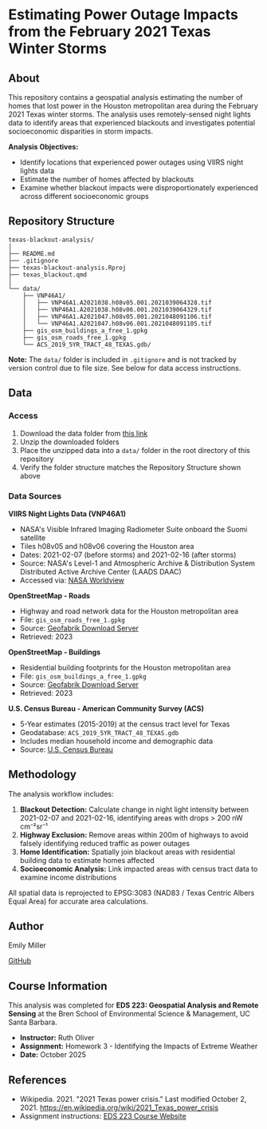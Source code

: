 # Estimating Power Outage Impacts from the February 2021 Texas Winter Storms

## About

This repository contains a geospatial analysis estimating the number of homes that lost power in the Houston metropolitan area during the February 2021 Texas winter storms. The analysis uses remotely-sensed night lights data to identify areas that experienced blackouts and investigates potential socioeconomic disparities in storm impacts.

**Analysis Objectives:**
- Identify locations that experienced power outages using VIIRS night lights data
- Estimate the number of homes affected by blackouts
- Examine whether blackout impacts were disproportionately experienced across different socioeconomic groups

## Repository Structure

```
texas-blackout-analysis/
│
├── README.md
├── .gitignore
├── texas-blackout-analysis.Rproj
├── texas_blackout.qmd
│
└── data/
    ├── VNP46A1/
    │   ├── VNP46A1.A2021038.h08v05.001.2021039064328.tif
    │   ├── VNP46A1.A2021038.h08v06.001.2021039064329.tif
    │   ├── VNP46A1.A2021047.h08v05.001.2021048091106.tif
    │   └── VNP46A1.A2021047.h08v06.001.2021048091105.tif
    ├── gis_osm_buildings_a_free_1.gpkg
    ├── gis_osm_roads_free_1.gpkg
    └── ACS_2019_5YR_TRACT_48_TEXAS.gdb/
```

**Note:** The `data/` folder is included in `.gitignore` and is not tracked by version control due to file size. See below for data access instructions.

## Data

### Access

1. Download the data folder from [this link](https://drive.google.com/file/d/1bTk62xwOzBqWmmT791SbYbHxnCdjmBtw/view?usp=drive_link)
2. Unzip the downloaded folders
3. Place the unzipped data into a `data/` folder in the root directory of this repository
4. Verify the folder structure matches the Repository Structure shown above

### Data Sources

**VIIRS Night Lights Data (VNP46A1)**
- NASA's Visible Infrared Imaging Radiometer Suite onboard the Suomi satellite
- Tiles h08v05 and h08v06 covering the Houston area
- Dates: 2021-02-07 (before storms) and 2021-02-16 (after storms)
- Source: NASA's Level-1 and Atmospheric Archive & Distribution System Distributed Active Archive Center (LAADS DAAC)
- Accessed via: [NASA Worldview](https://worldview.earthdata.nasa.gov/)

**OpenStreetMap - Roads**
- Highway and road network data for the Houston metropolitan area
- File: `gis_osm_roads_free_1.gpkg`
- Source: [Geofabrik Download Server](https://download.geofabrik.de/)
- Retrieved: 2023

**OpenStreetMap - Buildings**
- Residential building footprints for the Houston metropolitan area
- File: `gis_osm_buildings_a_free_1.gpkg`
- Source: [Geofabrik Download Server](https://download.geofabrik.de/)
- Retrieved: 2023

**U.S. Census Bureau - American Community Survey (ACS)**
- 5-Year estimates (2015-2019) at the census tract level for Texas
- Geodatabase: `ACS_2019_5YR_TRACT_48_TEXAS.gdb`
- Includes median household income and demographic data
- Source: [U.S. Census Bureau](https://www.census.gov/programs-surveys/acs)

## Methodology

The analysis workflow includes:

1. **Blackout Detection:** Calculate change in night light intensity between 2021-02-07 and 2021-02-16, identifying areas with drops > 200 nW cm⁻²sr⁻¹
2. **Highway Exclusion:** Remove areas within 200m of highways to avoid falsely identifying reduced traffic as power outages
3. **Home Identification:** Spatially join blackout areas with residential building data to estimate homes affected
4. **Socioeconomic Analysis:** Link impacted areas with census tract data to examine income distributions

All spatial data is reprojected to EPSG:3083 (NAD83 / Texas Centric Albers Equal Area) for accurate area calculations.

## Author

Emily Miller

[GitHub](https://github.com/yourusername)

## Course Information

This analysis was completed for **EDS 223: Geospatial Analysis and Remote Sensing** at the Bren School of Environmental Science & Management, UC Santa Barbara.

- **Instructor:** Ruth Oliver
- **Assignment:** Homework 3 - Identifying the Impacts of Extreme Weather
- **Date:** October 2025

## References

- Wikipedia. 2021. "2021 Texas power crisis." Last modified October 2, 2021. https://en.wikipedia.org/wiki/2021_Texas_power_crisis
- Assignment instructions: [EDS 223 Course Website](https://eds-223-geospatial.github.io/assignments/HW3.html)
